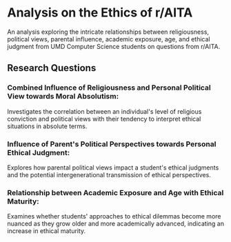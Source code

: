 # Analysis on the Ethics of r/AITA
An analysis exploring the intricate relationships between religiousness, political views, parental influence, academic exposure, age, and ethical judgment from UMD Computer Science students on questions from r/AITA. 

## Research Questions
### Combined Influence of Religiousness and Personal Political View towards Moral Absolutism: 
Investigates the correlation between an individual's level of religious conviction and political views with their tendency to interpret ethical situations in absolute terms.

### Influence of Parent's Political Perspectives towards Personal Ethical Judgment:
Explores how parental political views impact a student's ethical judgments and the potential intergenerational transmission of ethical perspectives.

### Relationship between Academic Exposure and Age with Ethical Maturity: 
Examines whether students' approaches to ethical dilemmas become more nuanced as they grow older and more academically advanced, indicating an increase in ethical maturity.

